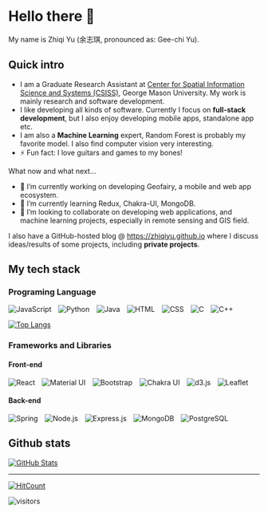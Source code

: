 # Hello there 👋

My name is Zhiqi Yu (余志琪, pronounced as: Gee-chi Yu).

## Quick intro

- I am a Graduate Research Assistant at [Center for Spatial Information Science and Systems (CSISS)](http://cloud.csiss.gmu.edu/center), George Mason University. My work is mainly research and software development.
- I like developing all kinds of software. Currently I focus on **full-stack development**, but I also enjoy developing mobile apps, standalone app etc.
- I am also a **Machine Learning** expert, Random Forest is probably my favorite model. I also find computer vision very interesting.
- ⚡ Fun fact: I love guitars and games to my bones!

What now and what next...

- 🔭 I’m currently working on developing Geofairy, a mobile and web app ecosystem.
- 🌱 I’m currently learning Redux, Chakra-UI, MongoDB.
- 👯 I’m looking to collaborate on developing web applications, and machine learning projects, especially in remote sensing and GIS field.

I also have a GitHub-hosted blog @ https://zhiqiyu.github.io where I discuss ideas/results of some projects, including **private projects**.

## My tech stack

### Programing Language

<span>
  <img alt="JavaScript" style="margin-right: 10px;"  src="https://img.shields.io/badge/javascript%20-%23323330.svg?&style=for-the-badge&logo=javascript&logoColor=%23F7DF1E"/>
  <img alt="Python" style="margin-right: 10px;" src="https://img.shields.io/badge/python%20-%2314354C.svg?&style=for-the-badge&logo=python&logoColor=white"/>
  <img alt="Java" style="margin-right: 10px;"  src="https://img.shields.io/badge/java%20-%23007396.svg?&style=for-the-badge&logo=java&logoColor=white"/>
  <img alt="HTML" style="margin-right: 10px;"  src="https://img.shields.io/badge/html5%20-%23E34F26.svg?&style=for-the-badge&logo=html5&logoColor=white"/>
  <img alt="CSS" style="margin-right: 10px;"  src="https://img.shields.io/badge/css3%20-%231572B6.svg?&style=for-the-badge&logo=css3&logoColor=white"/>
  <img alt="C" style="margin-right: 10px;"  src="https://img.shields.io/badge/c%20-%23A8B9CC.svg?&style=for-the-badge&logo=c&logoColor=white"/>
  <img alt="C++" style="margin-right: 10px;"  src="https://img.shields.io/badge/c++%20-%2300599C.svg?&style=for-the-badge&logo=c++&logoColor=white"/>
  
</span>

[![Top Langs](https://github-readme-stats.vercel.app/api/top-langs/?username=zhiqiyu&langs_count=10&layout=compact&hide=jupyter%20notebook,matlab)](https://github.com/anuraghazra/github-readme-stats)

### Frameworks and Libraries
#### Front-end
<span>
  <img alt="React" style="margin-right: 10px;" src="https://img.shields.io/badge/react%20-%2361DAFB.svg?&style=for-the-badge&logo=react&logoColor=white"/>
  <img alt="Material UI" style="margin-right: 10px;" src="https://img.shields.io/badge/material%2Dui%20-%230081CB.svg?&style=for-the-badge&logo=Material-UI&logoColor=white"/>
  <img alt="Bootstrap" style="margin-right: 10px;" src="https://img.shields.io/badge/bootstrap%20-%237952B3.svg?&style=for-the-badge&logo=Bootstrap&logoColor=white" />
  <img alt="Chakra UI" style="margin-right: 10px;" src="https://img.shields.io/badge/chakra%2Dui%20-%23319795.svg?&style=for-the-badge&logo=Chakra-UI&logoColor=white"/>
  <img alt="d3.js" style="margin-right: 10px;" src="https://img.shields.io/badge/d3%2Ejs%20-%23F9A03C.svg?&style=for-the-badge&logo=d3%2Ejs&logoColor=white" />
  <img alt="Leaflet" style="margin-right: 10px;" src="https://img.shields.io/badge/leaflet%20-%23199900.svg?&style=for-the-badge&logo=leaflet&logoColor=white" />
</span>

#### Back-end

<span>
  <img alt="Spring" style="margin-right: 10px;" src="https://img.shields.io/badge/spring%20-%236DB33F.svg?&style=for-the-badge&logo=spring&logoColor=white"/>
  <img alt="Node.js" style="margin-right: 10px;" src="https://img.shields.io/badge/node%2Ejs%20-%23339933.svg?&style=for-the-badge&logo=node%2Ejs&logoColor=white"/>
  <img alt="Express.js" style="margin-right: 10px;" src="https://img.shields.io/badge/express%2Ejs%20-%23000000.svg?&style=for-the-badge"/>
  <img alt="MongoDB" style="margin-right: 10px;" src="https://img.shields.io/badge/MongoDB%20-%2347A248.svg?&style=for-the-badge&logo=mongodb&logoColor=white"/>
  <img alt="PostgreSQL" style="margin-right: 10px;" src="https://img.shields.io/badge/postgreSQL%20-%23336791.svg?&style=for-the-badge&logo=postgresql&logoColor=white"/>
  
</span>

## Github stats

[![GitHub Stats](https://github-readme-stats.vercel.app/api?username=zhiqiyu)](https://github.com/anuraghazra/github-readme-stats)

---

[![HitCount](http://hits.dwyl.com/zhiqiyu/zhiqiyu.svg)](http://hits.dwyl.com/zhiqiyu/zhiqiyu)

![visitors](https://visitor-badge.laobi.icu/badge?page_id=zhiqiyu.zhiqiyu)

